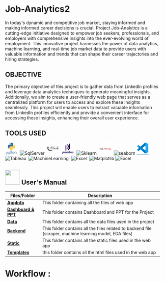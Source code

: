 # Job-Analytics2
In today's dynamic and competitive job market, staying informed and making informed career decisions is crucial. Project Job-Analytics is a cutting-edge initiative designed to empower job seekers, professionals, and employers with comprehensive insights into the ever-evolving world of employment. This innovative project harnesses the power of data analytics, machine learning, and real-time job market data to provide users with valuable information and trends that can shape their career trajectories and hiring strategies.


## OBJECTIVE
The primary objective of this project is to gather data from LinkedIn profiles and leverage data analytics techniques to generate meaningful insights. Additionally, we aim to create a user-friendly web page that serves as a centralized platform for users to access and explore these insights seamlessly. This project will enable users to extract valuable information from LinkedIn profiles efficiently and provide a convenient interface for accessing these insights, enhancing their overall user experience.


## TOOLS USED
<div>
  <img src="https://github.com/devicons/devicon/blob/master/icons/python/python-original-wordmark.svg" title="Python" alt="Python" width="40" height="40"/>&nbsp;
  <img src="https://github.com/deepakver484/assets/blob/main/icons8-microsoft-sql-server.svg" title="SqlServer" alt="SqlServer" width="40" height="40"/>&nbsp
  <img src="https://github.com/devicons/devicon/blob/master/icons/flask/flask-original-wordmark.svg" title="Flask" alt="Flask" width="40" height="40"/>&nbsp;
  <img src="https://github.com/devicons/devicon/blob/master/icons/pandas/pandas-original-wordmark.svg" title="Pandas" alt="Pandas" width="40" height="40"/>&nbsp;
  <img src="https://upload.wikimedia.org/wikipedia/commons/0/05/Scikit_learn_logo_small.svg"  title="Sklearn" alt="Sklearn" width="40" height="40"/>&nbsp;
  <img src="https://github.com/devicons/devicon/blob/master/icons/sqlalchemy/sqlalchemy-original-wordmark.svg" title="SqlAlchemy" alt="SqlAlchemy" width="40" height="40"/>&nbsp;
  <img src="https://seaborn.pydata.org/_images/logo-mark-lightbg.svg" alt="seaborn" width="40" height="40"/>
  <img src="https://github.com/devicons/devicon/blob/master/icons/vscode/vscode-original-wordmark.svg"  title="Vscode" alt="Vscode" width="40" height="40"/>&nbsp;
  <img src="https://github.com/deepakver484/assets/blob/main/icons8-tableau-software.svg"  title="Tableau" alt="Tableau" width="40" height="40"/>&nbsp;
  <img src="https://github.com/deepakver484/assets/blob/main/machine-learning-01-svgrepo-com.svg" title="MachineLearning" alt="MachineLearning" width="50" height="50"/>&nbsp;
  <img src="https://github.com/deepakver484/assets/blob/main/icons8-excel.svg"  title="Excel" alt="Excel" width="50" height="50"/>&nbsp;
  <img src="https://upload.wikimedia.org/wikipedia/commons/8/84/Matplotlib_icon.svg" alt="Matplotlib" width="50" height="50"/>
  <img src="https://github.com/deepakver484/assets/blob/main/icons8-excel.svg"  title="Excel" alt="Excel" width="50" height="50"/>&nbsp;
  <div>


##  <img src="https://user-images.githubusercontent.com/106439762/181935629-b3c47bd3-77fb-4431-a11c-ff8ba0942b63.gif" width="48" height="48"> **User's Manual**
| **Files/Folder** | **Description** |
| ---------------- | --------------- |
| **[AppInfo](https://github.com/deepakver484/Job-Analytics2/tree/main/ml%20project)** | This folder containing all the files of web app |
| **[Dashboard & PPT](https://github.com/deepakver484/Job-Analytics2/tree/main/ml%20project/Dashboard%20%26%20PPT)** | This folder contains Dashboard and PPT for the Project |
| **[Data](https://github.com/deepakver484/Job-Analytics2/tree/main/ml%20project/Data)** | This folder contains all the data files used in the project |
| **[Backend](https://github.com/deepakver484/Job-Analytics2/tree/main/ml%20project/backend)** | This folder contains all the files related to backend file (scraper, machine learning model, EDA files) |
| **[Static](https://github.com/deepakver484/Job-Analytics2/tree/main/ml%20project/static)** | This folder contains all the static files used in the web app |
| **[Templates](https://github.com/deepakver484/Job-Analytics2/tree/main/ml%20project/templates)** | this folder contains all the html files used in the web app |

# Workflow :

